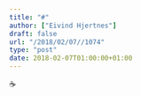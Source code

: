 ```yaml
---
title: "#"
author: ["Eivind Hjertnes"]
draft: false
url: "/2018/02/07//1074"
type: "post"
date: 2018-02-07T01:00:00+01:00
---
```


☕️
